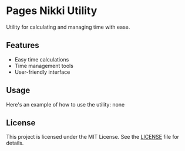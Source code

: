 # Pages Nikki Utility

Utility for calculating and managing time with ease.

## Features

- Easy time calculations
- Time management tools
- User-friendly interface

## Usage

Here's an example of how to use the utility: none


## License

This project is licensed under the MIT License. See the [LICENSE](LICENSE) file for details.
